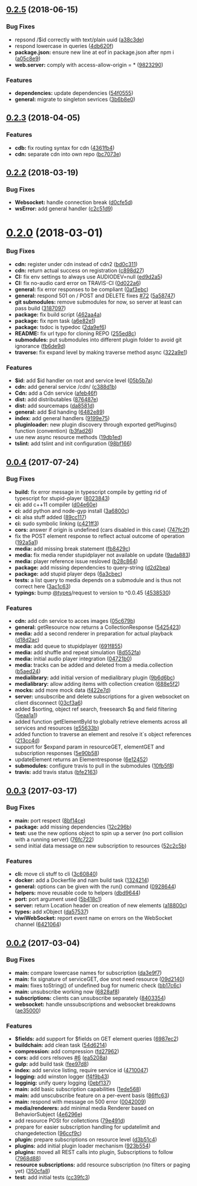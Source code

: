 <a name="0.2.5"></a>
## [0.2.5](https://github.com/wzr1337/rsiServer/compare/0.2.4...0.2.5) (2018-06-15)


### Bug Fixes

* repsond /$id correctly with text/plain uuid ([a38c3de](https://github.com/wzr1337/rsiServer/commit/a38c3de))
* respond lowercase in  queries ([4db620f](https://github.com/wzr1337/rsiServer/commit/4db620f))
* **package.json:** ensure new line at eof in package.json after npm i ([a05c8e9](https://github.com/wzr1337/rsiServer/commit/a05c8e9))
* **web.server:** comply with access-allow-origin = * ([9823290](https://github.com/wzr1337/rsiServer/commit/9823290))


### Features

* **dependencies:** update dependencies ([54f0555](https://github.com/wzr1337/rsiServer/commit/54f0555))
* **general:** migrate to singleton sevrices ([3b6b8e0](https://github.com/wzr1337/rsiServer/commit/3b6b8e0))



<a name="0.2.3"></a>
## [0.2.3](https://github.com/wzr1337/rsiServer/compare/0.2.2...0.2.3) (2018-04-05)


### Features

* **cdb:** fix routing syntax for cdn ([4361fb4](https://github.com/wzr1337/rsiServer/commit/4361fb4))
* **cdn:** separate cdn into own repo ([bc7073e](https://github.com/wzr1337/rsiServer/commit/bc7073e))



<a name="0.2.2"></a>
## [0.2.2](https://github.com/wzr1337/rsiServer/compare/0.2.0...0.2.2) (2018-03-19)


### Bug Fixes

* **Websocket:** handle connection break ([d0cfe5d](https://github.com/wzr1337/rsiServer/commit/d0cfe5d))
* **wsError:** add general handler ([c2c51d9](https://github.com/wzr1337/rsiServer/commit/c2c51d9))



<a name="0.2.0"></a>
# [0.2.0](https://github.com/wzr1337/rsiServer/compare/0.0.4...0.2.0) (2018-03-01)


### Bug Fixes

* **cdn:** register under cdn instead of cdn2 ([bd0c311](https://github.com/wzr1337/rsiServer/commit/bd0c311))
* **cdn:** return actual success on registration ([c898d27](https://github.com/wzr1337/rsiServer/commit/c898d27))
* **CI:** fix env settings to always use AUDIODEV=null ([ed9d2a5](https://github.com/wzr1337/rsiServer/commit/ed9d2a5))
* **CI:** fix no-audio card error on TRAVIS-CI ([0d022a6](https://github.com/wzr1337/rsiServer/commit/0d022a6))
* **general:** fix error responses to be compliant ([0af3ebc](https://github.com/wzr1337/rsiServer/commit/0af3ebc))
* **general:** respond 501 on / POST and DELETE fixes [#72](https://github.com/wzr1337/rsiServer/issues/72) ([5a58747](https://github.com/wzr1337/rsiServer/commit/5a58747))
* **git submodules:** remove submodules for now, so server at least can pass build ([3187097](https://github.com/wzr1337/rsiServer/commit/3187097))
* **package:** fix build script ([462aa4a](https://github.com/wzr1337/rsiServer/commit/462aa4a))
* **package:** fix npm task ([a6e82e1](https://github.com/wzr1337/rsiServer/commit/a6e82e1))
* **package:** tsdoc is typedoc ([2da9ef6](https://github.com/wzr1337/rsiServer/commit/2da9ef6))
* **README:** fix url typo for cloning REPO ([255ed8c](https://github.com/wzr1337/rsiServer/commit/255ed8c))
* **submodules:** put submodules into different plugin folder to avoid git ignorance ([fb6de9d](https://github.com/wzr1337/rsiServer/commit/fb6de9d))
* **traverse:** fix expand level by making traverse method async ([322a9e1](https://github.com/wzr1337/rsiServer/commit/322a9e1))


### Features

* **$id:** add $id handler on root and service level ([05b5b7a](https://github.com/wzr1337/rsiServer/commit/05b5b7a))
* **cdn:** add general service /cdn/ ([c388d1b](https://github.com/wzr1337/rsiServer/commit/c388d1b))
* **Cdn:** add a Cdn service ([afeb46f](https://github.com/wzr1337/rsiServer/commit/afeb46f))
* **dist:** add distributables ([876487e](https://github.com/wzr1337/rsiServer/commit/876487e))
* **dist:** add sourcemaps ([da8581d](https://github.com/wzr1337/rsiServer/commit/da8581d))
* **general:** add $id handing ([6482e89](https://github.com/wzr1337/rsiServer/commit/6482e89))
* **index:** add general handlers ([9199e75](https://github.com/wzr1337/rsiServer/commit/9199e75))
* **pluginloader:** new plugin discovery through exported getPlugins() function (convention) ([b3fad26](https://github.com/wzr1337/rsiServer/commit/b3fad26))
* use new async resource methods ([19db1ed](https://github.com/wzr1337/rsiServer/commit/19db1ed))
* **tslint:** add tslint and init configuration ([98bf166](https://github.com/wzr1337/rsiServer/commit/98bf166))



<a name="0.0.4"></a>
## [0.0.4](https://github.com/wzr1337/rsiServer/compare/0.0.3...0.0.4) (2017-07-24)


### Bug Fixes

* **build:** fix error message in typescript compile by getting rid of typescript for stupid-player ([8023843](https://github.com/wzr1337/rsiServer/commit/8023843))
* **ci:** add c++11 compiler ([d04e60e](https://github.com/wzr1337/rsiServer/commit/d04e60e))
* **ci:** add python and node-gyp install ([3a6800c](https://github.com/wzr1337/rsiServer/commit/3a6800c))
* **ci:** alsa stuff added ([89cc117](https://github.com/wzr1337/rsiServer/commit/89cc117))
* **ci:** sudo symbolic linking ([c421ff3](https://github.com/wzr1337/rsiServer/commit/c421ff3))
* **cors:** answer if origin is undefined (cars disabled in this case) ([747fc2f](https://github.com/wzr1337/rsiServer/commit/747fc2f))
* fix the POST element response to reflect actual outcome of operation ([192a5a1](https://github.com/wzr1337/rsiServer/commit/192a5a1))
* **media:** add missing break statement ([fb8429c](https://github.com/wzr1337/rsiServer/commit/fb8429c))
* **media:** fix media render stupidplayer not available on update ([9ada883](https://github.com/wzr1337/rsiServer/commit/9ada883))
* **media:** player reference issue resloved ([b28c864](https://github.com/wzr1337/rsiServer/commit/b28c864))
* **package:** add missing dependencies to query-string ([d2d2bea](https://github.com/wzr1337/rsiServer/commit/d2d2bea))
* **package:** add stupid player deps ([6a3cbec](https://github.com/wzr1337/rsiServer/commit/6a3cbec))
* **tests:** a list query to media depends on a submodule and is thus not correct here ([3ac1c63](https://github.com/wzr1337/rsiServer/commit/3ac1c63))
* **typings:** bump [@types](https://github.com/types)/request to version to ^0.0.45 ([4538530](https://github.com/wzr1337/rsiServer/commit/4538530))


### Features

* **cdn:** add cdn service to acces images ([05c679b](https://github.com/wzr1337/rsiServer/commit/05c679b))
* **general:** getResource now returns a CollectionResponse ([5425423](https://github.com/wzr1337/rsiServer/commit/5425423))
* **media:** add a second renderer in preparation for actual playback ([d18d2ac](https://github.com/wzr1337/rsiServer/commit/d18d2ac))
* **media:** add queue to stupidplayer ([691f855](https://github.com/wzr1337/rsiServer/commit/691f855))
* **media:** add shuffle and repeat simulation ([8d552fa](https://github.com/wzr1337/rsiServer/commit/8d552fa))
* **media:** initial audio player integration ([04721b0](https://github.com/wzr1337/rsiServer/commit/04721b0))
* **media:** tracks can be added and deleted from a media.collection ([b5aed24](https://github.com/wzr1337/rsiServer/commit/b5aed24))
* **medialibrary:** add initial version of medialibrary plugin ([9b6d6bc](https://github.com/wzr1337/rsiServer/commit/9b6d6bc))
* **medialibrary:** allow adding items with collection creation ([688e5f2](https://github.com/wzr1337/rsiServer/commit/688e5f2))
* **mocks:** add more mock data ([f422e7d](https://github.com/wzr1337/rsiServer/commit/f422e7d))
* **server:** unsubscribe and delete subscriptions for a given websocket on client disconnect ([03cf3a6](https://github.com/wzr1337/rsiServer/commit/03cf3a6))
* added $sorting, object ref search, freesearch $q and field filtering ([5eaa1a1](https://github.com/wzr1337/rsiServer/commit/5eaa1a1))
* added function getElementById to globally retrieve elements across all services and resources ([e55633b](https://github.com/wzr1337/rsiServer/commit/e55633b))
* added function to traverse an element and resolve it`s object references ([213cc4d](https://github.com/wzr1337/rsiServer/commit/213cc4d))
* support for $expand param in resourceGET, elementGET and subscription responses ([5e90b58](https://github.com/wzr1337/rsiServer/commit/5e90b58))
* updateElement returns an Elementresponse ([6e12452](https://github.com/wzr1337/rsiServer/commit/6e12452))
* **submodules:** configure travis to pull in the submodules ([10fb5f8](https://github.com/wzr1337/rsiServer/commit/10fb5f8))
* **travis:** add travis status ([bfe2163](https://github.com/wzr1337/rsiServer/commit/bfe2163))



<a name="0.0.3"></a>
## [0.0.3](https://github.com/wzr1337/rsiServer/compare/0.0.2...0.0.3) (2017-03-17)


### Bug Fixes

* **main:** port respect ([8bf14ce](https://github.com/wzr1337/rsiServer/commit/8bf14ce))
* **package:** add missing dependencies ([12c296b](https://github.com/wzr1337/rsiServer/commit/12c296b))
* **test:** use the new options object to spin up a server (no port collision with a running server) ([76fc722](https://github.com/wzr1337/rsiServer/commit/76fc722))
* send initial data message on new subscription to resources ([52c2c5b](https://github.com/wzr1337/rsiServer/commit/52c2c5b))


### Features

* **cli:** move cli stuff to cli ([3c60840](https://github.com/wzr1337/rsiServer/commit/3c60840))
* **docker:** add a Dockerfile and nam build task ([1324214](https://github.com/wzr1337/rsiServer/commit/1324214))
* **general:** options can be given with the run() command ([0928644](https://github.com/wzr1337/rsiServer/commit/0928644))
* **helpers:** move reusable code to helpers ([dbd9644](https://github.com/wzr1337/rsiServer/commit/dbd9644))
* **port:** port argument used ([5b418c1](https://github.com/wzr1337/rsiServer/commit/5b418c1))
* **server:** return Location header on creation of new elements ([a18800c](https://github.com/wzr1337/rsiServer/commit/a18800c))
* **types:** add xObject ([da57537](https://github.com/wzr1337/rsiServer/commit/da57537))
* **viwiWebSocket:** report event name on errors on the WebSocket channel ([6421064](https://github.com/wzr1337/rsiServer/commit/6421064))



<a name="0.0.2"></a>
## [0.0.2](https://github.com/wzr1337/rsiServer/compare/4e6296e...0.0.2) (2017-03-04)


### Bug Fixes

* **main:** compare lowercase names for subscription ([da3e9f7](https://github.com/wzr1337/rsiServer/commit/da3e9f7))
* **main:** fix signature of serviceGET, doe snot need resource ([09d2140](https://github.com/wzr1337/rsiServer/commit/09d2140))
* **main:** fixes toString() of undefined bug for numeric check ([bb17c6c](https://github.com/wzr1337/rsiServer/commit/bb17c6c))
* **main:** unsubscribe working now ([6828af8](https://github.com/wzr1337/rsiServer/commit/6828af8))
* **subscriptions:** clients can unsubscribe separately ([8403354](https://github.com/wzr1337/rsiServer/commit/8403354))
* **websocket:** handle unssubscriptions and websocket breakdowns ([ae35000](https://github.com/wzr1337/rsiServer/commit/ae35000))


### Features

* **$fields:** add support for $fields on GET element queries ([6987ec2](https://github.com/wzr1337/rsiServer/commit/6987ec2))
* **buildchain:** add clean task ([54d6214](https://github.com/wzr1337/rsiServer/commit/54d6214))
* **compression:** add compression ([fd27962](https://github.com/wzr1337/rsiServer/commit/fd27962))
* **cors:** add cors relsoves [#6](https://github.com/wzr1337/rsiServer/issues/6) ([ea5208a](https://github.com/wzr1337/rsiServer/commit/ea5208a))
* **gulp:** add build task ([fee97d8](https://github.com/wzr1337/rsiServer/commit/fee97d8))
* **index:** add service listing, require service id ([4710047](https://github.com/wzr1337/rsiServer/commit/4710047))
* **logging:** add winston logger ([f4f9b43](https://github.com/wzr1337/rsiServer/commit/f4f9b43))
* **logginig:** unify query logging ([0ebf137](https://github.com/wzr1337/rsiServer/commit/0ebf137))
* **main:** add basic subscription capabilities ([1ede568](https://github.com/wzr1337/rsiServer/commit/1ede568))
* **main:** add unscubscribe feature on a per-event basis ([86ffc63](https://github.com/wzr1337/rsiServer/commit/86ffc63))
* **main:** respond with message on 500 error ([0042009](https://github.com/wzr1337/rsiServer/commit/0042009))
* **media/renderers:** add minimal media Renderer based on BehaviorSubject ([4e6296e](https://github.com/wzr1337/rsiServer/commit/4e6296e))
* add resource POSt for colletctions ([79e491d](https://github.com/wzr1337/rsiServer/commit/79e491d))
* prepare for easier subscription handling for updatelimit and changedetection ([96ccf9c](https://github.com/wzr1337/rsiServer/commit/96ccf9c))
* **plugin:** prepare subscriptions on resource level ([d3b51c4](https://github.com/wzr1337/rsiServer/commit/d3b51c4))
* **plugins:** add initial plugin loader mechanism ([923b554](https://github.com/wzr1337/rsiServer/commit/923b554))
* **plugins:** moved all REST calls into plugin, Subscriptions to follow ([7968d88](https://github.com/wzr1337/rsiServer/commit/7968d88))
* **resource subscriptions:** add resource subscription (no filters or paging yet) ([350cfa8](https://github.com/wzr1337/rsiServer/commit/350cfa8))
* **test:** add initial tests ([cc39fc3](https://github.com/wzr1337/rsiServer/commit/cc39fc3))



